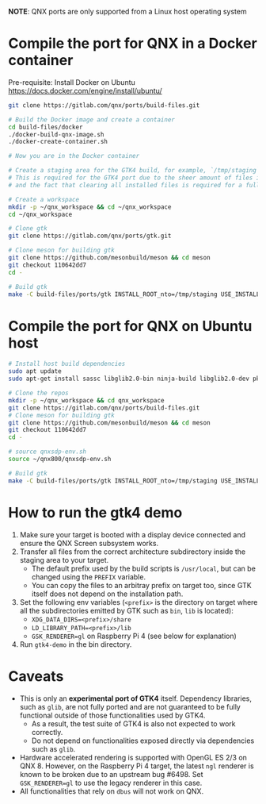 **NOTE**: QNX ports are only supported from a Linux host operating system

# Compile the port for QNX in a Docker container

Pre-requisite: Install Docker on Ubuntu https://docs.docker.com/engine/install/ubuntu/
```bash
git clone https://gitlab.com/qnx/ports/build-files.git

# Build the Docker image and create a container
cd build-files/docker
./docker-build-qnx-image.sh
./docker-create-container.sh

# Now you are in the Docker container

# Create a staging area for the GTK4 build, for example, `/tmp/staging`
# This is required for the GTK4 port due to the sheer amount of files it installs,
# and the fact that clearing all installed files is required for a fully clean build of GTK4.

# Create a workspace
mkdir -p ~/qnx_workspace && cd ~/qnx_workspace
cd ~/qnx_workspace

# Clone gtk
git clone https://gitlab.com/qnx/ports/gtk.git

# Clone meson for building gtk
git clone https://github.com/mesonbuild/meson && cd meson
git checkout 110642dd7
cd -

# Build gtk
make -C build-files/ports/gtk INSTALL_ROOT_nto=/tmp/staging USE_INSTALL_ROOT=true QNX_PROJECT_ROOT="$(pwd)/gtk" JLEVEL=$(nproc) install
```

# Compile the port for QNX on Ubuntu host
```bash
# Install host build dependencies
sudo apt update
sudo apt-get install sassc libglib2.0-bin ninja-build libglib2.0-dev pkg-config

# Clone the repos
mkdir -p ~/qnx_workspace && cd qnx_workspace
git clone https://gitlab.com/qnx/ports/build-files.git
# Clone meson for building gtk
git clone https://github.com/mesonbuild/meson && cd meson
git checkout 110642dd7
cd -

# source qnxsdp-env.sh
source ~/qnx800/qnxsdp-env.sh

# Build gtk
make -C build-files/ports/gtk INSTALL_ROOT_nto=/tmp/staging USE_INSTALL_ROOT=true QNX_PROJECT_ROOT="$(pwd)/gtk" JLEVEL=$(nproc) install
```

# How to run the gtk4 demo

1. Make sure your target is booted with a display device connected and ensure the QNX Screen subsystem works.
2. Transfer all files from the correct architecture subdirectory inside the staging area to your target.
   - The default prefix used by the build scripts is `/usr/local`, but can be changed using the `PREFIX` variable.
   - You can copy the files to an arbitray prefix on target too, since GTK itself does not depend on the installation path.
3. Set the following env variables (`<prefix>` is the directory on target where all the subdirectories emitted by GTK such as `bin`, `lib` is located):
   - `XDG_DATA_DIRS=<prefix>/share`
   - `LD_LIBRARY_PATH=<prefix>/lib`
   - `GSK_RENDERER=gl` on Raspberry Pi 4 (see below for explanation)
4. Run `gtk4-demo` in the bin directory.

# Caveats
- This is only an **experimental port of GTK4** itself. Dependency libraries, such as `glib`, are not fully ported and are not guaranteed to be fully functional outside of those functionalities used by GTK4.
  - As a result, the test suite of GTK4 is also not expected to work correctly.
  - Do not depend on functionalities exposed directly via dependencies such as `glib`.
- Hardware accelerated rendering is supported with OpenGL ES 2/3 on QNX 8. However, on the Raspberry Pi 4 target, the latest `ngl` renderer is known to be broken due to an upstream bug #6498. Set `GSK_RENDERER=gl` to use the legacy renderer in this case.
- All functionalities that rely on `dbus` will not work on QNX.
